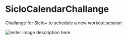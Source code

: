 # SicloCalendarChallange

Challange for Siclo+ to schedule a new workout session 



![enter image description here](https://raw.githubusercontent.com/f3rn4d0n/SicloCalendarChallange/master/Documentation/VideoToGif_GIF.GIF)
<!--stackedit_data:
eyJoaXN0b3J5IjpbLTU1MDU3Nzc0N119
-->